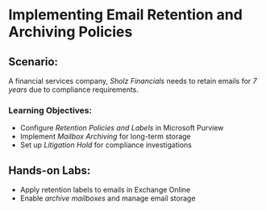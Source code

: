 # Implementing Email Retention and Archiving Policies
## Scenario:
A financial services company, *Sholz Financials* needs to retain emails for *7 years* due to compliance requirements.  

### Learning Objectives:
- Configure *Retention Policies and Labels* in Microsoft Purview  
- Implement *Mailbox Archiving* for long-term storage  
- Set up *Litigation Hold* for compliance investigations  

## Hands-on Labs:
- Apply retention labels to emails in Exchange Online  
- Enable *archive mailboxes* and manage email storage  


